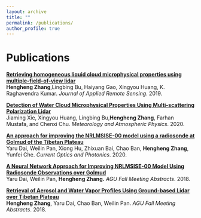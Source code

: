 ```yaml
---
layout: archive
title: ""
permalink: /publications/
author_profile: true
---
```


# <i class="fa fa-fw fa-copy"></i> Publications #

<p>
<b><a href="http://henghengniceman.github.io/_publication/Retrieving homogeneous liquid cloud microphysical properties using multiple-field-of-view lidar.pdf">Retrieving homogeneous liquid cloud microphysical properties using multiple-field-of-view lidar</a></b><br> 
<b>Hengheng Zhang</b>,Lingbing Bu, Haiyang Gao, Xingyou Huang, K. Raghavendra Kumar. <i>Journal of Applied Remote Sensing</i>. 2019.<br>
</p>

<p>
<b><a href="https://www.osapublishing.org/copp/abstract.cfm?uri=copp-4-3-174">Detection of Water Cloud Microphysical Properties Using Multi-scattering Polarization Lidar</a></b><br> 
Jiaming Xie, Xingyou Huang, Lingbing Bu,<b>Hengheng Zhang</b>, Farhan Mustafa, and Chenxi Chu. <i>Meteorology and Atmospheric Physics</i>. 2020.<br>
</p>

<p>
<b><a href="">An approach for improving the NRLMSISE-00 model using a radiosonde at Golmud of the Tibetan Plateau</a></b><br> 
Yaru Dai, Weilin Pan, Xiong Hu, Zhixuan Bai, Chao Ban, <b>Hengheng Zhang</b>, Yunfei Che. <i>Current Optics and Photonics</i>. 2020.<br>
</p>


<p>
<b><a href="https://ui.adsabs.harvard.edu/abs/2018AGUFM.A51O2414D/abstract">A Neural Network Approach for Improving NRLMSISE-00 Model Using Radiosonde Observations over Golmud</a></b><br> 
Yaru Dai, Weilin Pan, <b>Hengheng Zhang.</b> <i>AGU Fall Meeting Abstracts</i>. 2018.<br>
</p>


<p>
<b><a href="https://ui.adsabs.harvard.edu/abs/2018AGUFM.A31P3165Z/abstract">Retrieval of Aerosol and Water Vapor Profiles Using Ground-based Lidar over Tibetan Plateau</a></b><br> 
<b>Hengheng Zhang</b>, Yaru Dai, Chao Ban, Weilin Pan. <i>AGU Fall Meeting Abstracts</i>. 2018.<br>
</p>
